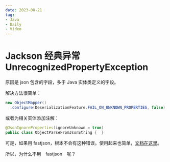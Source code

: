 ```yaml
---
date: 2023-08-21
tag:
- Java
- Daily
- Video
---
```


# Jackson 经典异常 UnrecognizedPropertyException

原因是 json 包含的字段，多于 Java 实体类定义的字段。

解决方法很简单：
```java
new ObjectMapper()
  .configure(DeserializationFeature.FAIL_ON_UNKNOWN_PROPERTIES, false)
```

或者为相关实体添加注解：
```java
@JsonIgnoreProperties(ignoreUnknown = true)
public class ObjectParseFromJsonString {  }
```

<!-- more -->

可是，如果用 fastjson，根本不会有这种错误。使用起来也简单，[文档在这里](https://github.com/alibaba/fastjson/wiki/Samples-DataBind)。

所以，为什么不用　fastjson　呢？

<BiliBili bvid="BV1Vp4y1K7Wq" />